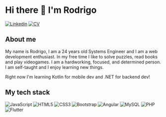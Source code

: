 
# Hi there 👋 I'm Rodrigo

[![Linkedin](https://img.shields.io/badge/LinkedIn-0077B5?style=for-the-badge&logo=linkedin&logoColor=white)](https://www.linkedin.com/in/rodrigo-zapatero/) <!-- [![Portfolio](https://img.shields.io/badge/PORTFOLIO-E34F26?style=for-the-badge&color=pink)]() --> [![CV](https://img.shields.io/badge/DOWLOAD%20MY%20CV-E34F26?style=for-the-badge&color=red&url=https://firebasestorage.googleapis.com/v0/b/react-app-acd6d.appspot.com/o/CV_Tiago%20Rodrigues%20Pereira.pdf?alt=media&token=d6ef8f22-21a7-41e5-8ac7-d8afc5003be6)](https://drive.google.com/file/d/1MkCCAtgN_FJj-WUKQz5Qe9M_5CrdZesO/view?usp=sharing)

## About me

My name is Rodrigo, I am a 24 years old Systems Engineer and I am a web development enthusiast. In my free time I like to solve puzzles, read books and play videogames. I am a hardworking, focused, and determined person. I am self-taught and I enjoy learning new things. 

Right now I'm learning Kotlin for mobile dev and .NET for backend dev!

## My tech stack

![JavaScript](https://img.shields.io/badge/javascript-%23323330.svg?style=for-the-badge&logo=javascript&logoColor=%23F7DF1E) ![HTML5](https://img.shields.io/badge/HTML5-E34F26?style=for-the-badge&logo=html5&logoColor=white
) ![CSS3](https://img.shields.io/badge/css3-%231572B6.svg?style=for-the-badge&logo=css3&logoColor=white) ![Bootstrap](https://img.shields.io/badge/Bootstrap-563D7C?style=for-the-badge&logo=bootstrap&logoColor=white
) ![Angular](https://img.shields.io/badge/Angular-DD0031?style=for-the-badge&logo=angular&logoColor=white
) ![MySQL](https://img.shields.io/badge/mysql-%2300f.svg?style=for-the-badge&logo=mysql&logoColor=white) ![PHP](https://img.shields.io/badge/PHP-777BB4?style=for-the-badge&logo=php&logoColor=white
) ![Flutter](https://img.shields.io/badge/Flutter-02569B?style=for-the-badge&logo=flutter&logoColor=white)

